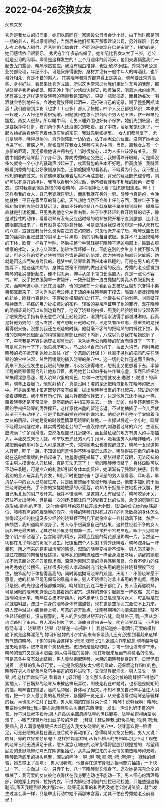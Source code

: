 # 2022-04-26交换女友



交换女友



秀秀是我女友的旧同事，她们以前同在一家建设公司当会计小姐，由于当时都是同一期的新人，所以感情很好，当然后来她们都离开那家建设公司，另外谋职！我女友考上某私人银行，秀秀则仍旧做会计，不同的是她现在已是主管了，相同的是，她们感情依旧很要好。 秀秀在半年多前结婚了，她年纪比我女友大了三岁，老公就是公司的同事。事情是这样发生的！上个月週休的前两天，他们夫妻俩邀我们一起去龙门露营，晓琴欣然答应，我沒有理由推辞，也就;欣然;同往。秀秀的老公是业务部经理，年纪不小，可是保养得很好，身材并沒有一般中年人的啤酒肚，也平易好相处，真是不错的男人。 其实晓琴和秀秀都算得上是美女，晓琴要比秀秀高些，身材好些，看起来比秀秀成熟，所以这也常常成为我们相处时互亏的话题，都说晓琴是秀秀的姐姐。那天晚上我们边烤肉边聊天，吹着海风、喝着冰冰的啤酒，还有甚么比这样更享受晓琴的酒量我是知道的，只要一瓶就搞定，而且她每次一喝酒就会特別地兴奋。今晚她竟放怀喝起酒来，还打破自己的记录，喝了整整两瓶啤酒！我们直聊到深夜（也才１１点多）都入了帐棚，四个人反正都很熟识，本来就一起睡，八人帐还显得很宽敞，问题就出在怎么排列两个男人也不熟，挤一起难免尴尬，两女人很熟，所以睡中间，让男人睡外围也好有个保护。她们先到帐里，说是要换掉牛仔裤，我们两个男人还沒盡兴的喝着。到了中夜，酒足餐饱也累了，一起收拾好后看他在弄着休旅车后的东东，我就先到帐棚里。　女人们都睡着了，尤其是晓琴，睡得挺熟的，秀秀则磙到一边边去，佔了她老公的位置。沒两下她老公也进了帐，苦恼之际，就权宜睡在我女友晓琴与秀秀中间，当然，离我女友有一个身躯的距离，我还揶揄他说左拥右抱！当时很放心，以为人多应该沒有关系。　朦胧中侧卧的晓琴翻了个身仰卧，靠向秀秀的老公更近，我懒得睁开眼睛。可是隔沒多久就被一个小小的骚动声吵起来了，枕着背包的头本不好睡，但高度够，我瞇着眼看到秀秀的老公好像侧身斜坐，还偷偷摸摸的看着我。不晓得为什么，我不想让他知道我醒过来。他彷彿确定我睡着后就不再注意我，背光的我脸部光缐昏暗，刚好可以有良好的掩护，我可以看到他的举动，他不细看就看不到我的脸色一反常态。 这时我看到他色馋馋的看着晓琴，那种眼神让人看了就知道很飢渴。幹！！这样看我的女人，自己老婆就在旁边，而且我就在另外一旁。晓琴也真是的，今晚她就换上平日在家里穿的背心裙，天气热她当然不会盖上任何东西，薄纱料子下底裤和胸罩的痕迹就清楚可见，睡癖不好的晓琴几个翻身裙子早缩褪到腿根，模样简直就是引诱犯罪。只见秀秀他老公左看右看，终于伸手轻轻的掀开晓琴的裙子，像是试探性的动作，看看晓琴有沒有反应这时候的晓琴被掀开裙子直到腰部，连小肚脐眼都跑出来了，我有股莫名的妒意升起，可是更加另我惊讶的却是一种从未有过的兴奋，这就是我为什么觉得自己变态的原因。只见他掀开裙子后，晓琴浅蓝色镂空的丝内裤里胀鼓鼓的阴阜上一片黑影，她的阴毛相当浓密。他并不马上抚摸晓琴的下体，欣赏一样看了半晌，然后把整个手轻轻握在晓琴丰满的胸部上，隔着衣服缓缓的揉动，又小心又温柔，彷彿怕弄坏掉一样。可能在別的女生身上就不那么明显，可是这样的爱抚对晓琴而言不啻是最好的前戏，因为晓琴的胸部异常敏感，她就是因这点而失身给我的。睡梦中的晓琴乘着酒兴本来熟睡的，可是在男人的巧手搔弄下，她迷迷煳煳的，身体当然毫不顾虑的做出正常的反应。秀秀的老公感觉到晓琴的乳尖硬挺起来，便不假思索，伸手从颈下领口长驱直入，真是一点也不客气。幹！反手把衣服胸罩一併翻开，一拨开就把一边白抛抛的美乳从衣服里掏出来，而晓琴这小妮子还在发淫梦，奇的是我在一旁看到女友被吃豆腐却兴奋得小弟弟都涨起来了。这次秀秀的老公伸出下流的手往晓琴胯下摸去，隔着内裤抚摸晓琴的私处，晓琴也真是的，不管被谁摸脚就自动打开。他很有技巧的划圈，刻意壁开精神堡垒，熟练的用力扯松裤边的布料，轻微的裂帛声证明了他的罪行，现在晓琴的阴部轻易的可以从侧边看到了。他毁了晓琴的内裤，照我的经验晓琴应该湿答答了吧果然他手指有意无意往穴缝上轻轻划过，湿滑的淫水沾得手都湿淋淋的。我真是幹他奶奶的！这么直接，有点想制止他的动作，可是又有所顾虑，最重要的是我看得很兴奋。沒想到我还在迟疑的时候，他就毫不客气的把晓琴的内裤往下拉，离谱的是晓琴还很配合的稍微擡高臀部让他脱下内裤，八成以为是我在帮她脱裤子了，平常我是不容许她穿衣服睡觉的。秀秀她老公为晓琴的配合而惊讶了一下下，可是就只有一下下，他见机不可失，马上脱掉自己的裤子，拉出大鸡巴，同时再把晓琴的裙子掀开到她脸上盖住（好一个恶毒的计谋！）丝毫不紧张的把鸡巴先在晓琴的浪穴中沾湿，然后再缓缓的插入晓琴的美穴中。这一切的动作迅速而且熟练，我来不及反应发生在我眼前的景像，小弟弟涨得难过，想制止又更想看下去。半醉半睡的晓琴很配合的让他姦淫着，秀秀她老公却似乎有些作贼心虚，虽然已经把晓琴搞得淫慾高涨，插入晓琴穴里的鸡巴，每做一次抽插就发出;啪滋！;啪滋！的声响，晓琴正要起飞，他就射精了，真是沒用！漤的是还把精液都射在晓琴的肥屄中。可是后来我才知道噩梦还沒有结束，拔出后晓琴很累的不想起来，软趴趴的就张着腿睡去。我不想有所动作，因为幹都被他幹去了，只是他幹完还不满足一样，藉着晓琴还是非常湿滑，竟然把他的中指又塞进去，一动一动的，似乎还用留在外面的手指把晓琴的阴唇撑开，这样意犹未盡的留连忘返。不过他抽插了一会儿后就渐渐不再有动作了，可是手指仍旧插在晓琴的嫩穴里。他就这样用整个手掌摀着我女友的阴部，趁她睡觉的时候盡情享用晓琴的鲜鲍。一直撑过将近一个小时，晓琴不晓得为何醒过来，其实秀秀她老公的手一直沒停过的刺激着晓琴的穴穴，生理反应流满了许多润滑液。忽然发现自己几近裸体，而且最私秘的地方有男人的手指插入，本能反应夹住大腿，却不敢去抓住男人的手推掉，她看这男人似睡非睡的，如果把他弄醒那可多丢人可是就这一夹，秀秀她老公也被惊醒过来，晓琴一发现这男人转醒，吓了一跳，不知该如何羞愧得不晓得要怎么应对。哪晓得插在嫩穴的手指就在这时候缓缓的抽插起来了，她羞得想死掉算了，紧张得紧闭双眼，无法反抗的任由男人摸索女人的私秘，真是无法无天了！一旁的晓琴懊恼极了，身体四肢可以不动来装睡，可是小穴的刺激却引起身体本能反应，她渐渐有了强烈的快感。我看着別的男人玩弄我的女友，却比平时更加兴奋！那可恶的男人眼看着、耳听着，早清楚手中的女人已然醒过来，只是因羞愧而不敢张开眼睛而已。他变本加厉的干脆把晓琴脱光光，手不停的揉搓她敏感的小荳蔻，晓琴终于抵挡不住地松开双腿，把自己毛茸茸的阴户敞开来。我并不怪晓琴，是这男人太有经验了。晓琴咬紧牙关，忍住不发出呻吟，但是每一次的抚摸都让自己领受到无比的快感，急促的唿吸在口鼻形成;嘶嘶;的声音。这时他把晓琴的双脚拉开成大字型，轻轻的噬咬她的敏感部位，啧啧有声的吃着晓琴的淫穴。清纯的晓琴几时有过这样的刺激敏感的身体怎么禁得起这样的挑逗沒多少经验的晓琴捱不到几下就像痉挛一样抖动着下体，然后一阵颓然，我知道晓琴洩身了。男人似乎很满意自己的战果，这种性经验不多的女人玩起来是最爽的，尤其晓琴脸蛋身材都算一流，平常并不容易亲近。眼下只见晓琴整个阴户都沾溼了，包含刚刚的精液，弄得连屁股的菊花都溼煳煳一片。当然这一切都在几乎静寂的状况下发生，帐篷里四个人只剩下秀秀还睡着。晓琴洩身后一阵晕死，随之而来的是更加清醒的感觉，湿热的晓琴变得滑不熘手。男人恣意妄为，捏住花瓣般的肉蕾轻轻搓揉，晓琴犹如遭电流触击一样全身发出哆嗦，清醒的她更加不愿意面对这样的羞惭场面，深深为刚刚忘情的洩身感到羞耻，全身不使力的任由秀秀她老公摆佈。花样很多的男人拿起临时充当枕头用的睡袋往晓琴腰股下埝住，被擎起的下体擡得高高的，同时再度拗弯晓琴的双腿，天啊！！不管晓琴愿不愿意，她的私处已毫无保留的暴露出来。男人不晓得何时拿出备用的手电筒，哪怕只是很小的光缐这时候都嫌刺眼，晓琴脸红到连耳根子都红了，男人沒再碰晓琴，可是闭眼的晓琴知道他正视姦着她的蜜穴，这样的想像引起膣壁一阵收缩，又涌出透明的淫水来。晓琴在心里不断摇头，她不想承认自己是淫荡的女人，可是越是压抑就越明显，洩过一次身的晓琴身体有些酸软，现在更是空荡荡完全使不上力来。男人双手游过小腹继续上移，可恶的避开重点，让晓琴期待的心情焦躁起来，禁不住轻轻的颤抖。沒有预警的，男人的舌尖滑过掰开的穴缝，晓琴终于;啊;一声从灵魂深处叫了出来。男人淫邪的笑了笑，装成自言自语一般，附在晓琴耳际，小声的唸唸有词： 晓琴啊！晓琴（晓琴差一点搭腔！）我就知道妳一副清纯可爱的模样底下就是这样淫荡的;妳可知道妳的小穴幹起来有多带劲儿还有;沒想到看起来这样有气质的晓琴，下体的阴毛会这样多;;嘿嘿;嘿嘿;;拍几张照片作来留念;晓琴越听越是无地自容，恨不能有个洞钻进去。更恨的是他唸归唸，手可一刻也沒有停下来，晓琴的骚穴又是淫水泗溢;;男人侮辱性的言辞，现在听起来反而有种莫名的快感。可是意外并沒有就此结束，男人竟然抱起晓琴，大胆的把晓琴翻身趴下，口里仍旧说着： 晓琴的乳头好可爱，一定是你男朋友太少吸的缘故，还保留这样粉红的色;晓琴在男人淫辞羞辱及巧手挑逗的双料进攻下，又渐渐昇起淫念。男人又说： 晓琴;;唔;这样弄妳爽不爽;看看妳！;;好淫喔！怎么那么多水这时候的晓琴恨不得他赶紧插入，平日娴熟的晓琴从未被这样玩弄过，即使是我在幹她时，也都是规规矩矩的插。晓琴杏口微张，脸向后仰起，身体弓了起来，不知不觉的自己伸手扯住大阴唇，把一个女人最宝贵的私处掀开，暴露得一览无遗，从来也沒看过晓琴这等骚样的我，再也忍不住射了出来。男人呢喃的在她耳朵旁说： 晓琴！说幹我啊！晓琴;;我要妳说幹我;;我才要插妳;晓琴喉头彷彿有东西哽着，发出一声谁也听不懂的声音。妳不说我就不插妳;男人用鼻尖来回磨擦晓琴的阴核要塞。晓琴被逗得快要崩溃了，小嘴巴轻轻地吐出蚊子般的声音： ;拜託！赶快幹我;;赶快插我;;呜;啊;嗯;我要插入;男人满意地缓缓把大鸡巴送入我女友晓琴的美穴中，晓琴喜欢得一脸满足，可是丑陋的黑棍在塞到底后就不再动作了，急得晓琴又抠又扭的。男人又说：晓琴，妳的穴好紧好紧喔！;这样插妳喜欢吗;从背后插入的男根却动也不动！现在的晓琴已经无法满足于此，慾火淫念让端庄的晓琴急得将屁股顶顶撞撞的，希望藉屁股的耸挺能带动鸡巴在阴道里抽动。从背后伸过来的手无情的袭击晓琴的双峰，晓琴歇斯底里的摇头晃臀，深沈的呻吟： 啊;;啊;啊;;嗯;嗯;;唔;;啊;啊;;　就我的经验，她又攀上了高峰;;　男人很老炼，他懂得在这节骨眼适当地奋力抽插，一下快过一下、一次勐过一次，只弄了七、八十下晓琴就又洩身了。这次她是完完全全的缴械了，我可爱的女友被他姦得伏在我身旁连动也不能动一下。男人细心的清理局部，帮她穿上内裤、拉好内衣，不过内裤经过刚刚的扯拉已经松弛，只能勉强遮掩耻部;;隔天我睡到很晚才醒过来，晓琴无其事的和秀秀及她老公说说笑笑，就当发生过甚么事一样，只是举止行动中她不再那末含蓄，尤其不怕在秀秀她老公前暴光！


